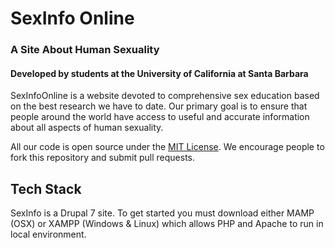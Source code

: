 # SexInfo Online
### A Site About Human Sexuality
#### Developed by students at the University of California at Santa Barbara

SexInfoOnline is a website devoted to comprehensive sex education based on the best research we have to date. Our primary goal is to ensure that people around the world have access to useful and accurate information about all aspects of human sexuality.

All our code is open source under the [MIT License](http://opensource.org/licenses/MIT). We encourage people to fork this repository and submit pull requests.

## Tech Stack
SexInfo is a Drupal 7 site. To get started you must download either MAMP (OSX) or XAMPP (Windows & Linux) which allows PHP and Apache to run in local environment.
